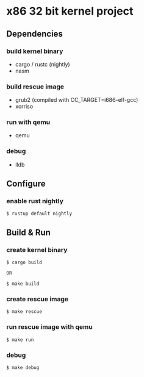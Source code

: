 # x86 32 bit kernel project

## Dependencies

### build kernel binary
- cargo / rustc (nightly)
- nasm 

### build rescue image
- grub2 (compiled with CC_TARGET=i686-elf-gcc)
- xorriso

### run with qemu
- qemu

### debug
- lldb

## Configure

### enable rust nightly
```
$ rustup default nightly
```

## Build & Run

### create kernel binary
```shell
$ cargo build

OR

$ make build
```

### create rescue image
```shell
$ make rescue
```

### run rescue image with qemu
```shell
$ make run
```

### debug
```shell
$ make debug
```